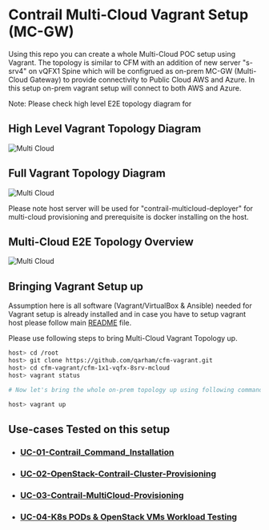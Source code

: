 # Contrail Multi-Cloud Vagrant Setup (MC-GW)

Using this repo you can create a whole Multi-Cloud POC setup using Vagrant. The topology is similar to CFM with an addition of new server "s-srv4" on vQFX1 Spine which will be configrued as on-prem MC-GW (Multi-Cloud Gateway) to provide connectivity to Public Cloud AWS and Azure. In this setup on-prem vagrant setup will connect to both AWS and Azure.

Note: Please check high level E2E topology diagram for 

## High Level Vagrant Topology Diagram

![Multi Cloud](images/mcloud-1x1vQFX-Top-Overview.png)

## Full Vagrant Topology Diagram

![Multi Cloud](images/mcloud-1x1vQFX-Full-Top.png)

Please note host server will be used for "contrail-multicloud-deployer" for multi-cloud provisioning and prerequisite is docker installing on the host.

## Multi-Cloud E2E Topology Overview

![Multi Cloud](images/mcloud-E2E-Top-overview.png)


## Bringing Vagrant Setup up

Assumption here is all software (Vagrant/VirtualBox & Ansible) needed for Vagrant setup is already installed and in case you have to setup vagrant host please follow main [README](../README.md) file.

Please use following steps to bring Multi-Cloud Vagrant Topology up.

```bash
host> cd /root
host> git clone https://github.com/qarham/cfm-vagrant.git
host> cd cfm-vagrant/cfm-1x1-vqfx-8srv-mcloud
host> vagrant status

# Now let's bring the whole on-prem topology up using following command

host> vagrant up

 ```

## Use-cases Tested on this setup

* ### [UC-01-Contrail_Command_Installation](../docs/multi-cloud/01-Install-Contrail-Command.md)

* ### [UC-02-OpenStack-Contrail-Cluster-Provisioning](../docs/multi-cloud/02-OpenStack-Contrail-Cluster-Provisioning.md)

* ### [UC-03-Contrail-MultiCloud-Provisioning](../docs/multi-cloud/03-Contrail-MultiCloud-Provisioning.md)

* ### [UC-04-K8s PODs & OpenStack VMs Workload Testing](../docs/multi-cloud/04-PODs-VMs-Workload-Testing.md)

